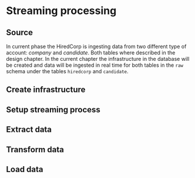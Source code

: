 # Streaming processing

## Source
In current phase the HiredCorp is ingesting data from two different type of account: *company* and *candidate*.
Both tables where described in the design chapter. In the current chapter the infrastructure in the database will be created and data will be ingested in real time for both tables in the `raw` schema under the tables `hiredcorp` and `candidate`.

## Create infrastructure

## Setup streaming process

## Extract data

## Transform data

## Load data


